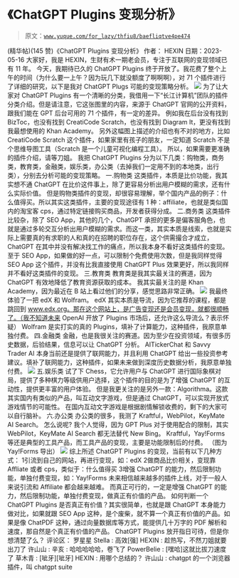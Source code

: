 # 《ChatGPT Plugins 变现分析》

> 原文：[`www.yuque.com/for_lazy/thfiu8/baefliqtve4pe474`](https://www.yuque.com/for_lazy/thfiu8/baefliqtve4pe474)

<ne-h2 id="7eef4abc" data-lake-id="7eef4abc"><ne-heading-ext><ne-heading-anchor></ne-heading-anchor><ne-heading-fold></ne-heading-fold></ne-heading-ext><ne-heading-content><ne-text id="u8ea18977">(精华帖)(145 赞)《ChatGPT Plugins 变现分析》</ne-text></ne-heading-content></ne-h2> <ne-p id="u0b3f0190" data-lake-id="u0b3f0190"><ne-text id="u282922a4">作者： HEXIN</ne-text></ne-p> <ne-p id="u18b7106f" data-lake-id="u18b7106f"><ne-text id="u96919169">日期：2023-05-16</ne-text></ne-p> <ne-p id="uedd263b5" data-lake-id="uedd263b5"><ne-text id="u6d3aeb77">大家好，我是 HEXIN，生财有术一期老会员，专注于互联网的变现领域已有 11 年。</ne-text></ne-p> <ne-p id="ubd10de70" data-lake-id="ubd10de70"><ne-text id="u10a09f7c">今天，我期待已久的 ChatGPT Plugins 终于开放了。我花费了整个上午的时间（为什么要一上午？因为玩几下就没额度了啊啊啊），对 71 个插件进行了详细的研究，以下是我对 ChatGPT Plugs 可能的变现策略分析。</ne-text></ne-p> <ne-p id="ua1df04ff" data-lake-id="ua1df04ff"><ne-card data-card-name="image" data-card-type="inline" id="akksK" data-event-boundary="card">![](img/f3dd535655376d71af99ae8b224e6a26.png)</ne-card></ne-p> <ne-p id="u5b1210b9" data-lake-id="u5b1210b9"><ne-text id="ud8d1aabf">为了让大家对 ChatGPT Plugins 有一个清晰的分类，我借用一下“长江计算机”团队的插件分类介绍。但是请注意，它这张图里的内容，来源于 ChatGPT 官网的公开资料，跟我们能在 GPT 后台可用的 71 个插件，有一定的差异。</ne-text></ne-p> <ne-p id="ub1005d2d" data-lake-id="ub1005d2d"><ne-text id="ub4789c12">例如我在后台没有找到 BizToc，也没有找到 CreatiCode Scratch，也没有找到 Diagram It，更没有找到我最想使用的 Khan Academy。</ne-text></ne-p> <ne-p id="u6f471bea" data-lake-id="u6f471bea"><ne-text id="u6d442a70">另外这幅图上描述的介绍也有不对的地方，比如 CreatiCode Scratch 这个插件，如果家里有孩子的朋友，一定知道 Scratch 不是个思维导图工具（Scratch 是一个儿童可视化编程工具）。</ne-text></ne-p> <ne-p id="ubb2acf8b" data-lake-id="ubb2acf8b"><ne-text id="ufc79ea0a">所以，如果需要更准确的插件介绍，请等刀姐。</ne-text></ne-p> <ne-p id="u4492519d" data-lake-id="u4492519d"><ne-text id="u9a8218f0">我把 ChatGPT Plugins 分为以下几类：购物类，商务类，教育类，金融类，娱乐类，办公类（去掉我们一定用不到的本地类，出行类），分别去分析可能的变现策略。</ne-text></ne-p> <ne-h3 id="c5b01a71" data-lake-id="c5b01a71"><ne-heading-ext><ne-heading-anchor></ne-heading-anchor><ne-heading-fold></ne-heading-fold></ne-heading-ext><ne-heading-content><ne-text id="u577db18b">一.购物类</ne-text></ne-heading-content></ne-h3> <ne-p id="ua291c11b" data-lake-id="ua291c11b"><ne-text id="u1449405c">这类插件，</ne-text><ne-text id="u7917e5f5" ne-bold="true">本质是比价</ne-text><ne-text id="u42ba53da">功能，我其实想不通 ChatGPT 在比价这件事上，除了更容易分析出用户模糊的需求，还有什么实际价值。</ne-text></ne-p> <ne-p id="u95c7ddce" data-lake-id="u95c7ddce"><ne-text id="u4a9d7a80">但是购物类插件的变现，却很容易理解，举个国内产品的例子：什么值得买。所以其实这类插件，主要的变现途径有 1 种：</ne-text><ne-text id="u29c678ab" ne-bold="true">affiliate，也就是类似国内的淘宝客 cps，通过特定链接购买商品，开发者获得分成。</ne-text></ne-p> <ne-h3 id="a2d10095" data-lake-id="a2d10095"><ne-heading-ext><ne-heading-anchor></ne-heading-anchor><ne-heading-fold></ne-heading-fold></ne-heading-ext><ne-heading-content><ne-text id="ud2defdc2">二.商务类</ne-text></ne-heading-content></ne-h3> <ne-p id="uc9c77c4c" data-lake-id="uc9c77c4c"><ne-text id="u43545d50">这类插件比较杂，除了 SEO App，其他的几个，ChatGPT 承担的更多是偏客服角色，也就是通过多轮交互分析出用户模糊的需求。而这一类，其实</ne-text><ne-text id="u21ff3a89" ne-bold="true">本质是线索</ne-text><ne-text id="ufc2af329">，也就是实际上需要真的有求职的人和真的在招聘的职位存在，这个供需撮合才成立，ChatGPT 在其中</ne-text><ne-text id="u3f282c6f" ne-bold="true">并没有解决找工作的痛点</ne-text><ne-text id="ucc272d2c">，所以我本身不看好这类插件的变现。</ne-text></ne-p> <ne-p id="u2cc5046e" data-lake-id="u2cc5046e"><ne-text id="u4d4c3eac">至于 SEO App，如果做的好一点，可以限制个免费使用次数，但是我同样觉得 SEO App 这个插件，</ne-text><ne-text id="ue04677f2" ne-bold="true">并没有比我直接使用 ChatGPT Plus 效果更好</ne-text><ne-text id="ucdd4c8ef">，所以我同样并不看好这类插件的变现。</ne-text></ne-p> <ne-h3 id="691becee" data-lake-id="691becee"><ne-heading-ext><ne-heading-anchor></ne-heading-anchor><ne-heading-fold></ne-heading-fold></ne-heading-ext><ne-heading-content><ne-text id="u267af0cb">三.教育类</ne-text></ne-heading-content></ne-h3> <ne-p id="u9717d1c9" data-lake-id="u9717d1c9"><ne-text id="u0c539e14">教育类是我其实最关注的赛道，因为</ne-text><ne-text id="ucecab18d" ne-bold="true">ChatGPT 有效地降低了教育资源获取的成本</ne-text><ne-text id="ubc83127d">。</ne-text></ne-p> <ne-p id="uf4588d87" data-lake-id="uf4588d87"><ne-text id="ude0d9aed">我其实最关注的是 Khan Academy，因为最近在 B 站上看过他们的分享，感觉思路非常正确。</ne-text></ne-p> <ne-p id="u78dc5eb5" data-lake-id="u78dc5eb5"><ne-card data-card-name="image" data-card-type="inline" id="Fbhnc" data-event-boundary="card">![](img/6838d5dc50d4340abd774811c9256e1e.png)</ne-card></ne-p> <ne-p id="uf55c3044" data-lake-id="uf55c3044"><ne-text id="udef96c7c">我最终体验了一把 edX 和 Wolfram。</ne-text></ne-p> <ne-p id="u75273d25" data-lake-id="u75273d25"><ne-text id="u3caeed17">edX 其实</ne-text><ne-text id="u19dab9e9" ne-bold="true">本质是导流</ne-text><ne-text id="u72d7142c">，因为它推荐的课程，都是跳回到 www.edx.org。那在这个网站上，是广告变现还是会员变现，就都很顺畅了。（我不知道未来 OpenAI 开放了 Plugins 市场后，还允许这么导流么？表示怀疑）</ne-text></ne-p> <ne-p id="u3117abfa" data-lake-id="u3117abfa"><ne-text id="u3064a10c">Wolfram 是实打实的真的 Plugins，</ne-text><ne-text id="ua6b7a58d" ne-bold="true">填补了计算能力，这种插件，我原意单独付费</ne-text><ne-text id="ucea9504a">。</ne-text></ne-p> <ne-h3 id="8db3b50c" data-lake-id="8db3b50c"><ne-heading-ext><ne-heading-anchor></ne-heading-anchor><ne-heading-fold></ne-heading-fold></ne-heading-ext><ne-heading-content><ne-text id="u4937a1ab">四.金融类</ne-text></ne-heading-content></ne-h3> <ne-p id="u97704049" data-lake-id="u97704049"><ne-text id="udd71a1f7">金融，也是我很关注的赛道。因为至少在投资领域，有很多历史数据，后验结果，信息可以让 ChatGPT 分析。</ne-text></ne-p> <ne-p id="u5890f341" data-lake-id="u5890f341"><ne-text id="ucdf01953">AITickerChat 和 Savvy Trader AI 本身当前还是提供了</ne-text><ne-text id="ue01dce16" ne-bold="true">联网能力</ne-text><ne-text id="uc2b70b0b">，并且利用 ChatGPT 给出一些投资参考建议。</ne-text><ne-text id="uadfca237" ne-bold="true">填补了联网能力，这种插件，如果未来做到深度历史数据分析，我原意单独付费</ne-text><ne-text id="u9633dbea" ne-bold="true">。</ne-text></ne-p> <ne-p id="u84354b57" data-lake-id="u84354b57"><ne-card data-card-name="image" data-card-type="inline" id="w24Mk" data-event-boundary="card">![](img/a51d2b284c35263946b97c27b45338d3.png)</ne-card></ne-p> <ne-h3 id="36ac8a97" data-lake-id="36ac8a97"><ne-heading-ext><ne-heading-anchor></ne-heading-anchor><ne-heading-fold></ne-heading-fold></ne-heading-ext><ne-heading-content><ne-text id="uf5803c83">五.娱乐类</ne-text></ne-heading-content></ne-h3> <ne-p id="u7d75d937" data-lake-id="u7d75d937"><ne-text id="ua1cd4d31">试了下 Chess，它允许用户与 ChatGPT 进行国际象棋对局，提供了多种棋力等级供用户选择，这个插件的目的是为了增强 ChatGPT 的互动性，提供更丰富的用户体验。</ne-text></ne-p> <ne-p id="uaf05079f" data-lake-id="uaf05079f"><ne-text id="ub9f0d853">但是我更关注的是另外一款：Algorithma。这款其实国内有类似的产品，叫互动文字游戏，但是</ne-text><ne-text id="u520b6484" ne-bold="true">通过 ChatGPT，可以实现开放式游戏情节</ne-text><ne-text id="u3a828a8e">的可能性。</ne-text></ne-p> <ne-p id="u04a318ef" data-lake-id="u04a318ef"><ne-text id="u2ba303a0" ne-bold="true">在国内互动文字游戏是根据剧情解锁收费的</ne-text><ne-text id="uc790fe40">，剩下的大家可以自行脑补。</ne-text></ne-p> <ne-h3 id="5af82cf0" data-lake-id="5af82cf0"><ne-heading-ext><ne-heading-anchor></ne-heading-anchor><ne-heading-fold></ne-heading-fold></ne-heading-ext><ne-heading-content><ne-text id="u6cf8fbc8">六.办公类</ne-text></ne-heading-content></ne-h3> <ne-p id="ue8e6a21c" data-lake-id="ue8e6a21c"><ne-text id="u1a383a9d">办公类的很多，我测了 Kraftful，WebPilot，KeyMate AI Search。</ne-text></ne-p> <ne-p id="ubcf591c7" data-lake-id="ubcf591c7"><ne-text id="u8209ffed">怎么说呢?</ne-text></ne-p> <ne-p id="u6e32fb36" data-lake-id="u6e32fb36"><ne-text id="u23a9f647">我个人觉得，因为 GPT Plus 对于使用配合的限制，其实 WebPilot，KeyMate AI Search 都无法替代 New Bing。</ne-text></ne-p> <ne-p id="u9ab5c115" data-lake-id="u9ab5c115"><ne-text id="u32807730">Kraftful，Yay!Forms 等还是典型的工具产品，而</ne-text><ne-text id="uc2b7bb9c" ne-bold="true">工具产品的变现，主要是功能限制后的付费</ne-text><ne-text id="u2774fbdb" ne-bold="true">。</ne-text></ne-p> <ne-p id="u8f3aa01c" data-lake-id="u8f3aa01c"><ne-text id="u4cc20b83">（图为 Yay!Forms 导出）</ne-text></ne-p> <ne-p id="u7f88e017" data-lake-id="u7f88e017"><ne-card data-card-name="image" data-card-type="inline" id="sg9vZ" data-event-boundary="card">![](img/04874a34e71b0856ed1ba54dde479f47.png)</ne-card></ne-p> <ne-h3 id="2eb3c709" data-lake-id="2eb3c709"><ne-heading-ext><ne-heading-anchor></ne-heading-anchor><ne-heading-fold></ne-heading-fold></ne-heading-ext><ne-heading-content><ne-text id="uf82cd7e4">综上所述</ne-text></ne-heading-content></ne-h3> <ne-p id="ue636c86d" data-lake-id="ue636c86d"><ne-text id="u882303f9">ChatGPT Plugins 的变现，当前有以下几种方式：</ne-text></ne-p> <ne-oli index-type="0"><ne-oli-i>1</ne-oli-i><ne-oli-c class="ne-oli-content" id="u0111cfad" data-lake-id="u0111cfad"><ne-text id="ue9dfcaae">引流到自己的网站，再进行变现，如：edX</ne-text></ne-oli-c></ne-oli> <ne-oli index-type="0"><ne-oli-i>2</ne-oli-i><ne-oli-c class="ne-oli-content" id="uef0ee880" data-lake-id="uef0ee880"><ne-text id="u498010ce">做商品比价相关，变现靠 Affliate 或者 cps，类似于：什么值得买</ne-text></ne-oli-c></ne-oli> <ne-oli index-type="0"><ne-oli-i>3</ne-oli-i><ne-oli-c class="ne-oli-content" id="ubb8c7b0b" data-lake-id="ubb8c7b0b"><ne-text id="ua331f5c7">增强 ChatGPT 的能力，然后限制功能，单独付费变现，如：Yay!Forms</ne-text></ne-oli-c></ne-oli> <ne-p id="u4475b494" data-lake-id="u4475b494"><ne-text id="uf5167bdd">未来相信越来越多的插件上线，对于一般人来说引流和 Affiliate 都会越来越难。</ne-text></ne-p> <ne-p id="u02606505" data-lake-id="u02606505"><ne-text id="ud7f71c78">而真正可行的，一定是</ne-text><ne-text id="u3d819284" ne-bold="true">增强 ChatGPT 的能力，然后限制功能，单独付费变现</ne-text><ne-text id="u71f4ff74">，做真正有价值的产品。</ne-text></ne-p> <ne-p id="u45cac62f" data-lake-id="u45cac62f"><ne-text id="u570b0cdc">如何判断一个 ChatGPT Plugins 是否真正有价值？其实很简单，</ne-text><ne-text id="u7640a5d1" ne-bold="true">也就是跟 ChatGPT 本身能力做对比</ne-text><ne-text id="ua3560bcf">，如果就跟 SEO App 这种，是个废柴，就不算一个真正有价值的产品。如果是像 ChatPDF 这种，通过向量数据库等方式，能提供几十万字的 PDF 解析和速度，那自然是个真正有价值的产品。</ne-text></ne-p> <ne-p id="u6a8661bf" data-lake-id="u6a8661bf"><ne-text id="uc521e954" ne-bold="true">ChatGPT Plugins 放开指日可待，但是你想清楚了么？</ne-text></ne-p> <ne-hole id="u04b8b839" data-lake-id="u04b8b839"><ne-card data-card-name="hr" data-card-type="block" id="B1N5A" data-event-boundary="card"><ne-p id="udfa7a092" data-lake-id="udfa7a092"><ne-text id="ue9db1d86">评论区：</ne-text></ne-p> <ne-p id="u85eb1aea" data-lake-id="u85eb1aea"><ne-text id="u566952d3">罗星星 Stella : 高效[强]</ne-text> <ne-text id="u62d3068f">HEXIN : 趁热写，不然刀姐就要出刀了</ne-text> <ne-text id="u077b6917">许山山 :</ne-text> <ne-text id="udcb3030f">辛亥 : 哈哈哈哈哈，卷飞了</ne-text> <ne-text id="ub0fbfcca">PowerBelie : [嘿哈]这就比拔刀速度了</ne-text> <ne-text id="ub245b400">草木青 : [呲牙][呲牙]</ne-text> <ne-text id="u82ea79b3">HEXIN : 用哪个总结的？</ne-text> <ne-text id="uea5653f7">许山山 : chatgpt 的一个浏览器插件，叫 chatgpt suite</ne-text></ne-p></ne-card></ne-hole>